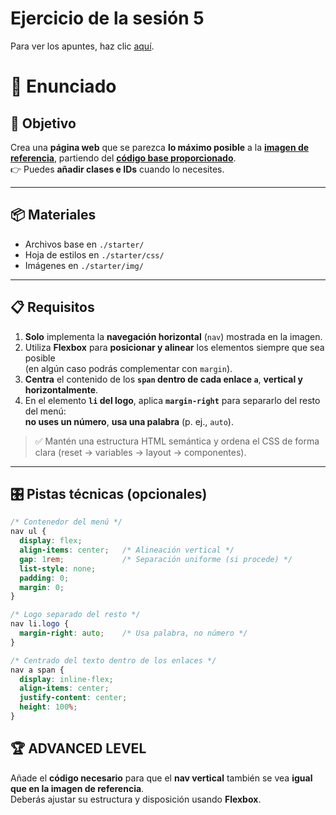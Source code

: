# Ejercicio de la sesión 5

Para ver los apuntes, haz clic [aquí](https://github.com/Marco-Poelsma/Web-S05).


# 📝 Enunciado

## 🎯 Objetivo

Crea una **página web** que se parezca **lo máximo posible** a la [**imagen de referencia**](./starter/img/Captura.PNG), partiendo del [**código base proporcionado**](./starter/).  
👉 Puedes **añadir clases e IDs** cuando lo necesites.

---

## 📦 Materiales

- Archivos base en `./starter/`
- Hoja de estilos en `./starter/css/`
- Imágenes en `./starter/img/`

---

## 📋 Requisitos

1. **Solo** implementa la **navegación horizontal** (`nav`) mostrada en la imagen.
2. Utiliza **Flexbox** para **posicionar y alinear** los elementos siempre que sea posible  
   (en algún caso podrás complementar con `margin`).
3. **Centra** el contenido de los **`span` dentro de cada enlace `a`**, **vertical y horizontalmente**.
4. En el elemento **`li` del logo**, aplica **`margin-right`** para separarlo del resto del menú:  
   **no uses un número**, **usa una palabra** (p. ej., `auto`).

> ✅ Mantén una estructura HTML semántica y ordena el CSS de forma clara (reset → variables → layout → componentes).

---

## 🎛️ Pistas técnicas (opcionales)

```css
/* Contenedor del menú */
nav ul {
  display: flex;
  align-items: center;   /* Alineación vertical */
  gap: 1rem;             /* Separación uniforme (si procede) */
  list-style: none;
  padding: 0;
  margin: 0;
}

/* Logo separado del resto */
nav li.logo {
  margin-right: auto;    /* Usa palabra, no número */
}

/* Centrado del texto dentro de los enlaces */
nav a span {
  display: inline-flex;
  align-items: center;
  justify-content: center;
  height: 100%;
}
```

## 🏆 ADVANCED LEVEL

Añade el **código necesario** para que el **nav vertical** también se vea **igual que en la imagen de referencia**.  
Deberás ajustar su estructura y disposición usando **Flexbox**.